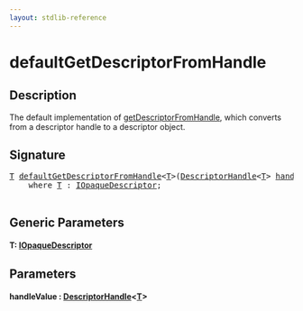 ```yaml
---
layout: stdlib-reference
---
```


# defaultGetDescriptorFromHandle

## Description

The default implementation of <span class='code'><a href="../getdescriptorfromhandle-3dh.html">getDescriptorFromHandle</a></span>, which converts from a descriptor handle
to a descriptor object.




## Signature 

<pre>
<a href=".html#typeparam-T" class="code_type">T</a> <a href=".html">defaultGetDescriptorFromHandle</a>&lt;<a href=".html#typeparam-T" class="code_type">T</a>&gt;(<a href="../../types/descriptorhandle-0a/index.html" class="code_type">DescriptorHandle</a>&lt;<a href=".html#typeparam-T" class="code_type">T</a>&gt; <a href=".html#decl-handleValue" class="code_param">handleValue</a>)
    <span class='code_keyword'>where</span> <a href=".html#typeparam-T" class="code_type">T</a> : <a href="../../interfaces/iopaquedescriptor-017/index.html" class="code_type">IOpaqueDescriptor</a>;

</pre>

## Generic Parameters

####  <a id="typeparam-T"></a>T: [IOpaqueDescriptor](../../interfaces/iopaquedescriptor-017/index.html)

## Parameters

####  <a id="decl-handleValue"></a>handleValue  : [DescriptorHandle](../../types/descriptorhandle-0a/index.html)\<[T](../../types/descriptorhandle-0a/index.html#typeparam-T)\>

